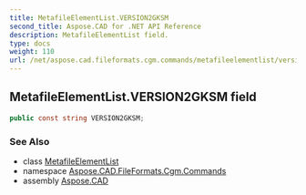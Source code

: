 ```yaml
---
title: MetafileElementList.VERSION2GKSM
second_title: Aspose.CAD for .NET API Reference
description: MetafileElementList field. 
type: docs
weight: 110
url: /net/aspose.cad.fileformats.cgm.commands/metafileelementlist/version2gksm/
---
```

## MetafileElementList.VERSION2GKSM field

```csharp
public const string VERSION2GKSM;
```

### See Also

* class [MetafileElementList](../)
* namespace [Aspose.CAD.FileFormats.Cgm.Commands](../../metafileelementlist/)
* assembly [Aspose.CAD](../../../)


